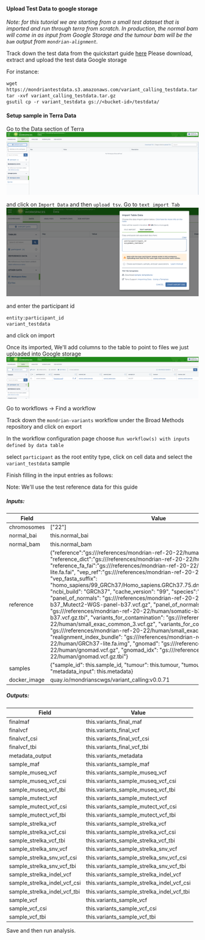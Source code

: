 #### Upload Test Data to google storage


*Note: for this tutorial we are starting from a small test dataset that is imported and run through terra from scratch. In production, the normal bam will come in as input from Google Storage and the tumour bam will be the `bam` output from `mondrian-alignment`.*



Track down the test data from the quickstart guide [here](quickstart/haplotype_calling.md) Please download, extract and upload the test data Google storage


For instance:
```
wget https://mondriantestdata.s3.amazonaws.com/variant_calling_testdata.tar.gz
tar -xvf variant_calling_testdata.tar.gz
gsutil cp -r variant_testdata gs://<bucket-id>/testdata/
```


#### Setup sample in Terra Data

Go to the Data section of Terra
![Terra_Data](../assets/terra_data_import_data.png)

and click on `Import Data` and then `upload tsv`. Go to `text import Tab`
![Terra Alignment Data](../assets/terra_data_import_data_alignment_1.png)

and enter the participant id
```
entity:participant_id
variant_testdata
```
and click on import

Once its imported, We'll add columns to the table to point to files we just uploaded into Google storage
![Terra Variant Data](../assets/terra_data_import_data_variants.png)


Go to workflows -> Find a workflow


Track down the `mondrian-variants` workflow under the Broad Methods repository and click on export


In the workflow configuration page
choose 
`Run workflow(s) with inputs defined by data table`

select `participant` as the root entity type, click on cell data and select the `variant_testdata` sample


Finish filling in the input entries as follows:

Note: We'll use the test reference data for this guide

##### Inputs:

| Field | Value |
|-------|-------|
| chromosomes | ["22"] |
| normal_bai | this.normal_bai |
| normal_bam | this.normal_bam |
| reference | {"reference":"gs://<bucket-id>/references/mondrian-ref-20-22/human/GRCh37-lite.fa", "reference_dict":"gs://<bucket-id>/references/mondrian-ref-20-22/human/GRCh37-lite.dict", "reference_fa_fai":"gs://<bucket-id>/references/mondrian-ref-20-22/human/GRCh37-lite.fa.fai", "vep_ref":"gs://<bucket-id>/references/mondrian-ref-20-22/vep.tar", "vep_fasta_suffix": "homo_sapiens/99_GRCh37/Homo_sapiens.GRCh37.75.dna.primary_assembly.fa.gz", "ncbi_build": "GRCh37", "cache_version": "99", "species":"homo_sapiens", "panel_of_normals": "gs://<bucket-id>/references/mondrian-ref-20-22/human/somatic-b37_Mutect2-WGS-panel-b37.vcf.gz", "panel_of_normals_idx": "gs://<bucket-id>/references/mondrian-ref-20-22/human/somatic-b37_Mutect2-WGS-panel-b37.vcf.gz.tbi", "variants_for_contamination": "gs://<bucket-id>/references/mondrian-ref-20-22/human/small_exac_common_3.vcf.gz", "variants_for_contamination_idx": "gs://<bucket-id>/references/mondrian-ref-20-22/human/small_exac_common_3.vcf.gz.tbi", "realignment_index_bundle": "gs://<bucket-id>/references/mondrian-ref-20-22/human/GRCh37-lite.fa.img", "gnomad": "gs://<bucket-id>/references/mondrian-ref-20-22/human/gnomad.vcf.gz", "gnomad_idx": "gs://<bucket-id>/references/mondrian-ref-20-22/human/gnomad.vcf.gz.tbi"} |
| samples | {"sample_id": this.sample_id, "tumour": this.tumour, "tumour_bai": this.tumour_bai, "metadata_input": this.metadata} |
| docker_image | quay.io/mondrianscwgs/variant_calling:v0.0.71 |


##### Outputs:

| Field | Value |
|-------|-------|
| finalmaf | this.variants_final_maf|
| finalvcf | this.variants_final_vcf|
| finalvcf_csi | this.variants_final_vcf_csi|
| finalvcf_tbi | this.variants_final_vcf_tbi|
| metadata_output | this.variants_metadata |
| sample_maf | this.variants_sample_maf|
| sample_museq_vcf | this.variants_sample_museq_vcf |
| sample_museq_vcf_csi | this.variants_sample_museq_vcf_csi|
| sample_museq_vcf_tbi | this.variants_sample_museq_vcf_tbi|
| sample_mutect_vcf | this.variants_sample_mutect_vcf |
| sample_mutect_vcf_csi | this.variants_sample_mutect_vcf_csi|
| sample_mutect_vcf_tbi | this.variants_sample_mutect_vcf_tbi|
| sample_strelka_vcf | this.variants_sample_strelka_vcf |
| sample_strelka_vcf_csi | this.variants_sample_strelka_vcf_csi|
| sample_strelka_vcf_tbi | this.variants_sample_strelka_vcf_tbi|
| sample_strelka_snv_vcf | this.variants_sample_strelka_snv_vcf |
| sample_strelka_snv_vcf_csi | this.variants_sample_strelka_snv_vcf_csi|
| sample_strelka_snv_vcf_tbi | this.variants_sample_strelka_snv_vcf_tbi|
| sample_strelka_indel_vcf | this.variants_sample_strelka_indel_vcf |
| sample_strelka_indel_vcf_csi | this.variants_sample_strelka_indel_vcf_csi|
| sample_strelka_indel_vcf_tbi | this.variants_sample_strelka_indel_vcf_tbi|
| sample_vcf | this.variants_sample_vcf |
| sample_vcf_csi | this.variants_sample_vcf_csi |
| sample_vcf_tbi | this.variants_sample_vcf_tbi |


Save and then run analysis. 
